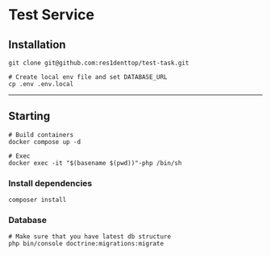 # Test Service

## Installation
```shell
git clone git@github.com:res1denttop/test-task.git
```
```shell
# Create local env file and set DATABASE_URL
cp .env .env.local 
```

---
## Starting
```shell
# Build containers
docker compose up -d

# Exec
docker exec -it "$(basename $(pwd))"-php /bin/sh
```

### Install dependencies
```shell
composer install
```

### Database

```shell
# Make sure that you have latest db structure
php bin/console doctrine:migrations:migrate
```